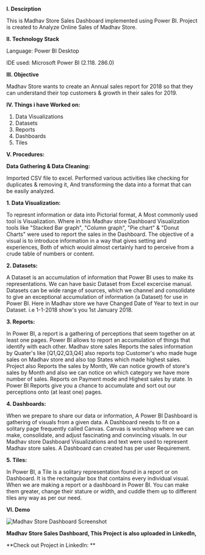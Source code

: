  **I. Descirption**

This is Madhav Store Sales Dashboard implemented using Power BI. Project is created to Analyze Online Sales of Madhav Store.


**II. Technology Stack**

Language: Power BI Desktop

IDE used: Microsoft Power BI (2.118. 286.0)


**III. Objective**

Madhav Store wants to create an Annual sales report for 2018 so that they can understand their top customers & growth in their sales for 2019.



**IV. Things i have Worked on:**

1. Data Visualizations 
2. Datasets
3. Reports 
4. Dashboards
5. Tiles

**V. Procedures:**

**Data Gathering & Data Cleaning:**

Imported CSV file to excel.
Performed various activities like checking for duplicates & removing it, And transforming the data into a format that can be easily analyzed.

**1. Data Visualization:**

To represnt information or data into Pictorial format, A Most commonly used tool is Visualization. Where in this Madhav store 
Dashboard Visualization tools like "Stacked Bar graph", "Column graph", "Pie chart" & "Donut Charts" were used to report the sales in the Dashboard.
The objective of a visual is to introduce information in a way that gives setting and experiences, Both of which would almost certainly hard to
perceive from a crude table of numbers or content. 

**2. Datasets:**

A Dataset is an accumulation of information that Power BI uses to make its representations. We can have basic Dataset from Excel excercise
manual. Datasets can be wide range of sources, which we channel and consolidate to give an exceptional accumulation of information (a Dataset)
for use in Power BI. Here in Madhav store we have Changed Date of Year to text in our Dataset. 
i.e 1-1-2018 show's you 1st January 2018.

**3. Reports:**

In Power BI, a report is a gathering of perceptions that seem together on at least one pages. Power BI allows to report an accumulation of things
that identify with each other. Madhav store sales Reports the sales information by Quater's like [Q1,Q2,Q3,Q4] also reports top Customer's
who made huge sales on Madhav store and also top States which made highest sales. Project also Reports the sales by Month, We can notice growth
of store's sales by Month and also we can notice on which category we have more number of sales. Reports on Payment mode and Highest sales by state.
In Power BI Reports give you a chance to accumulate and sort out our perceptions onto (at least one) pages.
 
 
 **4. Dashboards:**
 
 When we prepare to share our data or information, A Power BI Dashboard is gathering of visuals from a given data. A Dashboard needs to fit on a solitary page
 frequently called Canvas. Canvas is workshop where we can make, consolidate, and adjust fascinating and convincing visuals. In our Madhav store Dashboard Visualizations
 and text were used to represent Madhav store sales. A Dashboard can created has per user Requirement.
 
 **5. Tiles:**
 
 In Power BI, a Tile is a solitary representation found in a report or on Dashboard. It is the rectangular box that contains every individual
 visual. When we are making a report or a dashboard in Power BI. You can make them greater, change their stature or width, and cuddle them up to
 different tiles any way as per our need.
 
 
  **VI. Demo**
  
  
  ![Madhav Store Dashboard Screenshot](https://github.com/imgopi41/Power-BI-Projects/assets/99798157/c5cb5a62-bbb1-4b38-9335-4d6517dd236e)

 
 
 
 **Madhav Store Sales Dashboard, This Project is also uploaded in LinkedIn,**
   
  **Check out Project in LinkedIn: **
 
 


